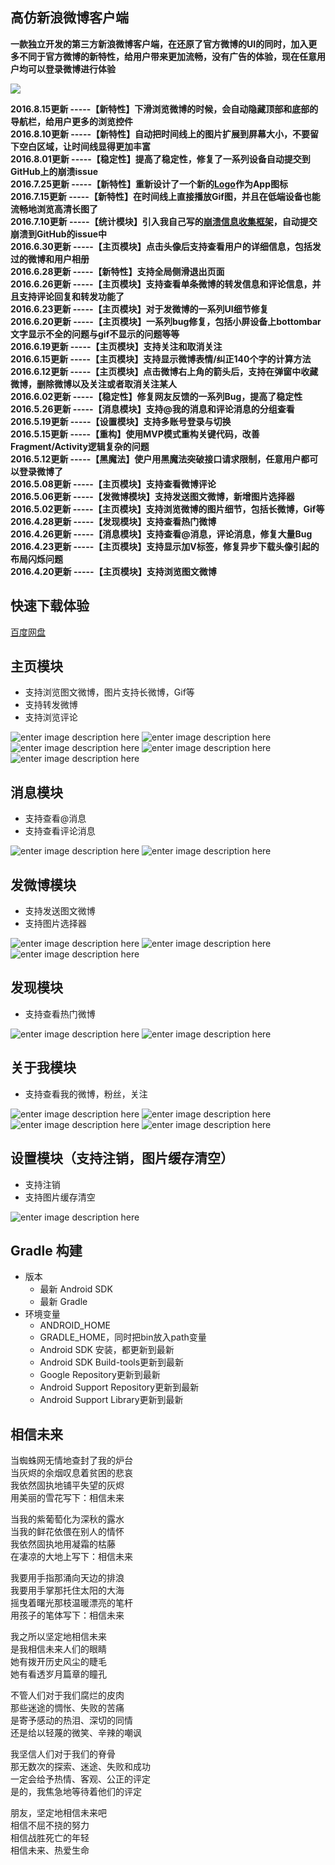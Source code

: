高仿新浪微博客户端
-----

**一款独立开发的第三方新浪微博客户端，在还原了官方微博的UI的同时，加入更多不同于官方微博的新特性，给用户带来更加流畅，没有广告的体验，现在任意用户均可以登录微博进行体验**  

![](https://raw.githubusercontent.com/wenmingvs/WeiBo/master/weiSwift/src/main/res/mipmap-xxxhdpi-v4/ic_launcher.png)

**2016.8.15更新 -----【新特性】下滑浏览微博的时候，会自动隐藏顶部和底部的导航栏，给用户更多的浏览控件**   
**2016.8.10更新 -----【新特性】自动把时间线上的图片扩展到屏幕大小，不要留下空白区域，让时间线显得更加丰富**   
**2016.8.01更新 -----【稳定性】提高了稳定性，修复了一系列设备自动提交到GitHub上的崩溃issue**   
**2016.7.25更新 -----【新特性】重新设计了一个新的[Logo](https://raw.githubusercontent.com/wenmingvs/WeiBo/master/weiSwift/src/main/res/mipmap-xxxhdpi-v4/ic_launcher.png)作为App图标**  
**2016.7.15更新 -----【新特性】在时间线上直接播放Gif图，并且在低端设备也能流畅地浏览高清长图了**  
**2016.7.10更新 -----【统计模块】引入我自己写的[崩溃信息收集框架](https://github.com/wenmingvs/LogReport)，自动提交崩溃到GitHub的issue中**  
**2016.6.30更新 -----【主页模块】点击头像后支持查看用户的详细信息，包括发过的微博和用户相册**  
**2016.6.28更新 -----【新特性】支持全局侧滑退出页面**  
**2016.6.26更新 -----【主页模块】支持查看单条微博的转发信息和评论信息，并且支持评论回复和转发功能了**  
**2016.6.23更新 -----【主页模块】对于发微博的一系列UI细节修复**  
**2016.6.20更新 -----【主页模块】一系列bug修复，包括小屏设备上bottombar文字显示不全的问题与gif不显示的问题等等**  
**2016.6.19更新 -----【主页模块】支持关注和取消关注**  
**2016.6.15更新 -----【主页模块】支持显示微博表情/纠正140个字的计算方法**  
**2016.6.12更新 -----【主页模块】点击微博右上角的箭头后，支持在弹窗中收藏微博，删除微博以及关注或者取消关注某人**  
**2016.6.02更新 -----【稳定性】修复网友反馈的一系列Bug，提高了稳定性**  
**2016.5.26更新 -----【消息模块】支持@我的消息和评论消息的分组查看**  
**2016.5.19更新 -----【设置模块】支持多账号登录与切换**  
**2016.5.15更新 -----【重构】使用MVP模式重构关键代码，改善Fragment/Activity逻辑复杂的问题**  
**2016.5.12更新 -----【黑魔法】使户用黑魔法突破接口请求限制，任意用户都可以登录微博了**  
**2016.5.08更新 -----【主页模块】支持查看微博评论**  
**2016.5.06更新 -----【发微博模块】支持发送图文微博，新增图片选择器**  
**2016.5.02更新 -----【主页模块】支持浏览微博的图片细节，包括长微博，Gif等**  
**2016.4.28更新 -----【发现模块】支持查看热门微博**  
**2016.4.26更新 -----【消息模块】支持查看@消息，评论消息，修复大量Bug**  
**2016.4.23更新 -----【主页模块】支持显示加V标签，修复异步下载头像引起的布局闪烁问题**  
**2016.4.20更新 -----【主页模块】支持浏览图文微博**

快速下载体验
-----

[百度网盘](https://pan.baidu.com/s/1qYamfpi)


主页模块
-----
- 支持浏览图文微博，图片支持长微博，Gif等
- 支持转发微博
- 支持浏览评论

![enter image description here](http://ww4.sinaimg.cn/mw690/691cc151gw1f3rtkq4x7mj207i0dc75r.jpg)
![enter image description here](http://ww1.sinaimg.cn/mw690/691cc151gw1f3rtkpgpebj207i0dcgmy.jpg)
![enter image description here](http://ww3.sinaimg.cn/mw690/691cc151gw1f3rtknwh7kj207i0dcdgx.jpg)
![enter image description here](http://ww2.sinaimg.cn/mw690/691cc151gw1f3rtksehzwj207i0dct9z.jpg)
![enter image description here](http://ww4.sinaimg.cn/mw690/691cc151gw1f3rzww0zf8j207i0dcaav.jpg)


消息模块
------
- 支持查看@消息
- 支持查看评论消息

![enter image description here](http://ww4.sinaimg.cn/mw690/691cc151gw1f3rtmzbx9wj207i0dct8y.jpg)
![enter image description here](http://ww1.sinaimg.cn/mw690/691cc151gw1f3rtn03imbj207i0dcwff.jpg)


发微博模块
-----
- 支持发送图文微博
- 支持图片选择器

![enter image description here](http://ww3.sinaimg.cn/mw690/691cc151gw1f3rto9lrqxj207i0dcaam.jpg)
![enter image description here](http://ww3.sinaimg.cn/mw690/691cc151gw1f3rtoap9iqj207i0dcjta.jpg)
![enter image description here](http://ww2.sinaimg.cn/mw690/691cc151gw1f3rtod80m4j207i0dcmzk.jpg)



发现模块
-----
- 支持查看热门微博

![enter image description here](http://ww4.sinaimg.cn/mw690/691cc151gw1f3rtt81jtej207i0dcjsd.jpg)
![enter image description here](http://ww1.sinaimg.cn/mw690/691cc151gw1f3rttbzds5j207i0dcgmm.jpg)



关于我模块
-----
- 支持查看我的微博，粉丝，关注

![enter image description here](http://ww4.sinaimg.cn/mw690/691cc151gw1f3rtuexvdsj207i0dcwf6.jpg)
![enter image description here](http://ww1.sinaimg.cn/mw690/691cc151gw1f3rtufmek0j207i0dc75d.jpg)
![enter image description here](http://ww3.sinaimg.cn/mw690/691cc151gw1f3rtudxkiuj207i0dcjs7.jpg)
![enter image description here](http://ww4.sinaimg.cn/mw690/691cc151gw1f3rtuen83aj207i0dcmy7.jpg)




设置模块（支持注销，图片缓存清空）
-----
- 支持注销
- 支持图片缓存清空

![enter image description here](http://ww4.sinaimg.cn/mw690/691cc151gw1f3rtuch9cmj207i0dc0sx.jpg)


Gradle 构建
------
- 版本
	- 最新 Android SDK
	- 最新 Gradle
- 环境变量
	- ANDROID_HOME
	- GRADLE_HOME，同时把bin放入path变量
	- Android SDK 安装，都更新到最新
	- Android SDK Build-tools更新到最新
	- Google Repository更新到最新
	- Android Support Repository更新到最新
	- Android Support Library更新到最新

相信未来
-----
当蜘蛛网无情地查封了我的炉台   
当灰烬的余烟叹息着贫困的悲哀   
我依然固执地铺平失望的灰烬   
用美丽的雪花写下：相信未来   

当我的紫葡萄化为深秋的露水   
当我的鲜花依偎在别人的情怀   
我依然固执地用凝霜的枯藤   
在凄凉的大地上写下：相信未来   

我要用手指那涌向天边的排浪  
我要用手掌那托住太阳的大海  
摇曳着曙光那枝温暖漂亮的笔杆   
用孩子的笔体写下：相信未来   

我之所以坚定地相信未来  
是我相信未来人们的眼睛  
她有拨开历史风尘的睫毛  
她有看透岁月篇章的瞳孔  

不管人们对于我们腐烂的皮肉  
那些迷途的惆怅、失败的苦痛  
是寄予感动的热泪、深切的同情   
还是给以轻蔑的微笑、辛辣的嘲讽   

我坚信人们对于我们的脊骨  
那无数次的探索、迷途、失败和成功   
一定会给予热情、客观、公正的评定   
是的，我焦急地等待着他们的评定  

朋友，坚定地相信未来吧  
相信不屈不挠的努力  
相信战胜死亡的年轻  
相信未来、热爱生命  
